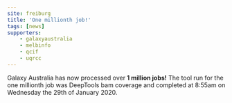 ```yaml
---
site: freiburg
title: 'One millionth job!'
tags: [news]
supporters:
    - galaxyaustralia
    - melbinfo
    - qcif
    - uqrcc
---
```


Galaxy Australia has now processed over **1 million jobs!** The tool run for the one millionth job was DeepTools bam coverage and completed at 8:55am on Wednesday the 29th of January 2020.
